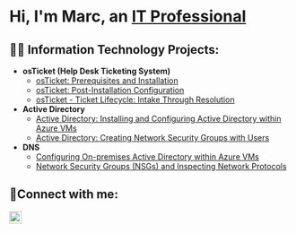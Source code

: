 <h1>Hi, I'm Marc, an <a href="https://www.linkedin.com/in/marc-eatmon-78b80b359/">IT Professional</a></h1>

<h2>👨‍💻 Information Technology Projects:</h2>

- <b>osTicket (Help Desk Ticketing System)</b>
  - [osTicket: Prerequisites and Installation](https://github.com/marceatmon/osticket-prereqs)
  - [osTicket: Post-Installation Configuration](https://github.com/marceatmon/post-install-config)
  - [osTicket - Ticket Lifecycle: Intake Through Resolution](https://github.com/marceatmon/ticket-lifecycle)
- <b>Active Directory</b>
  - [Active Directory: Installing and Configuring Active Directory within Azure VMs](https://github.com/marceatmon/configure-ad)
  - [Active Directory: Creating Network Security Groups with Users](https://github.com/marceatmon/azure-network-protocols)
- <b>DNS</b>
  - [Configuring On-premises Active Directory within Azure VMs](https://github.com/marceatmon/configure-ad)
  - [Network Security Groups (NSGs) and Inspecting Network Protocols](https://github.com/marceatmon/azure-network-protocols)

<h2>🤳Connect with me:</h2>

[<img align="left" alt="Marc | LinkedIn" width="22px" src="https://cdn.jsdelivr.net/npm/simple-icons@v3/icons/linkedin.svg" />][linkedin]

[linkedin]: https://www.linkedin.com/in/marc-eatmon-78b80b359/
